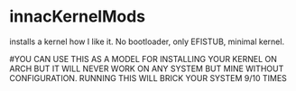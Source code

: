 # innacKernelMods
installs a kernel how I like it. No bootloader, only EFISTUB, minimal kernel. 

#YOU CAN USE THIS AS A MODEL FOR INSTALLING YOUR KERNEL ON ARCH BUT IT WILL NEVER WORK ON ANY SYSTEM BUT MINE WITHOUT CONFIGURATION. RUNNING THIS WILL BRICK YOUR SYSTEM 9/10 TIMES
